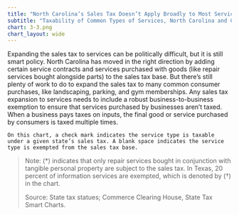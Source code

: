 ```yaml
---
title: "North Carolina’s Sales Tax Doesn’t Apply Broadly to Most Services at the Expense of Goods Industries"
subtitle: "Taxability of Common Types of Services, North Carolina and Competitor States (as of July 1, 2014)"
chart: 3-3.png
chart_layout: wide
---
```

Expanding the sales tax to services can be politically difficult, but it is still smart policy. North Carolina has moved in the right direction by adding certain service contracts and services purchased with goods (like repair services bought alongside parts) to the sales tax base. But there’s still plenty of work to do to expand the sales tax to many common consumer purchases, like landscaping, parking, and gym memberships. Any sales tax expansion to services needs to include a robust business-to-business exemption to ensure that services purchased by businesses aren’t taxed. When a business pays taxes on inputs, the final good or service purchased by consumers is taxed multiple times.

```
On this chart, a check mark indicates the service type is taxable under a given state’s sales tax. A blank space indicates the service type is exempted from the sales tax base.
```

> Note: (\*) indicates that only repair services bought in conjunction with tangible personal property are subject to the sales tax. In Texas, 20 percent of information services are exempted, which is denoted by (†) in the chart.
>
> Source: State tax statues; Commerce Clearing House, State Tax Smart Charts.
